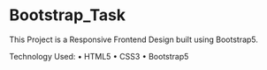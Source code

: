 # Bootstrap_Task
This Project is a Responsive Frontend Design built using Bootstrap5.

Technology Used: 
• HTML5
• CSS3
• Bootstrap5
